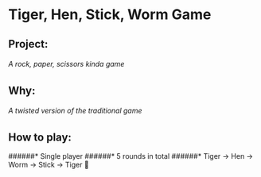 # Tiger, Hen, Stick, Worm Game
## Project:
###### A rock, paper, scissors kinda game
## Why:
###### A twisted version of the traditional game
## How to play:
######* Single player
######* 5 rounds in total
######* Tiger -> Hen -> Worm -> Stick -> Tiger 🔄
